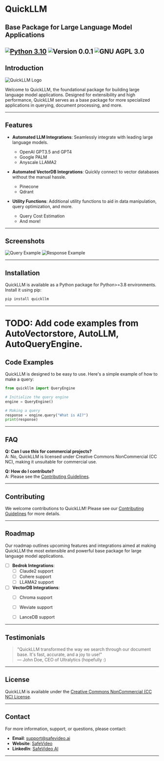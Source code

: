 
# QuickLLM

## Base Package for Large Language Model Applications

[![Python 3.10](https://img.shields.io/badge/python-3.10-blue.svg)](https://www.python.org/downloads/release/python-3100/)
![Version 0.0.1](https://img.shields.io/badge/version-0.0.1-blue)
![GNU AGPL 3.0](https://img.shields.io/badge/license-AGPL_3.0-green)
---

## Introduction

![QuickLLM Logo](logo.png)

Welcome to QuickLLM, the foundational package for building large language model applications. Designed for extensibility and high performance, QuickLLM serves as a base package for more specialized applications in querying, document processing, and more.

---

## Features

- **Automated LLM Integrations**: Seamlessly integrate with leading large language models.
    - OpenAI GPT3.5 and GPT4
    - Google PALM
    - Anyscale LLAMA2

- **Automated VectorDB Integrations**: Quickly connect to vector databases without the manual hassle.
    - Pinecone
    - Qdrant

- **Utility Functions**: Additional utility functions to aid in data manipulation, query optimization, and more.
    - Query Cost Estimation
    - And more!

---

## Screenshots

![Query Example](query_example.png)
![Response Example](response_example.png)

---

## Installation

QuickLLM is available as a Python package for Python>=3.8 environments. Install it using pip:

```bash
pip install quickllm
```
---

# TODO: Add code examples from AutoVectorstore, AutoLLM, AutoQueryEngine.
## Code Examples

QuickLLM is designed to be easy to use. Here's a simple example of how to make a query:

```python
from quickllm import QueryEngine

# Initialize the query engine
engine = QueryEngine()

# Making a query
response = engine.query("What is AI?")
print(response)
```

---

## FAQ

**Q: Can I use this for commercial projects?**  
A: No, QuickLLM is licensed under Creative Commons NonCommercial (CC NC), making it unsuitable for commercial use.

**Q: How do I contribute?**  
A: Please see the [Contributing Guidelines](LINK_TO_CONTRIBUTING_GUIDELINES).

---

## Contributing

We welcome contributions to QuickLLM! Please see our [Contributing Guidelines](LINK_TO_CONTRIBUTING_GUIDELINES) for more details.

---

## Roadmap

Our roadmap outlines upcoming features and integrations aimed at making QuickLLM the most extensible and powerful base package for large language model applications.

- [ ] **Bedrok Integrations**:
    - [ ] Claude2 support
    - [ ] Cohere support
    - [ ] LLAMA2 support

- [ ] **VectorDB Integrations**:
    - [ ] Chroma support
    - [ ] Weviate support
    - [ ] LanceDB support


---

## Testimonials

> "QuickLLM transformed the way we search through our document base. It's fast, accurate, and a joy to use!"  
> — John Doe, CEO of Ultralytics (hopefully :)

---

## License

QuickLLM is available under the [Creative Commons NonCommercial (CC NC) License](LICENSE.txt).

---

## Contact

For more information, support, or questions, please contact:

- **Email**: [support@safevideo.ai](mailto:support@quickllm.com)
- **Website**: [SafeVideo](https://safevideo.ai/)
- **LinkedIn**: [SafeVideo AI](https://www.linkedin.com/company/safevideo/)
---
